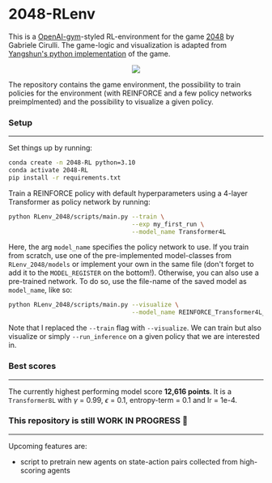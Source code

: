 2048-RLenv
===========

This is a [OpenAI-gym](https://github.com/openai/gym)-styled RL-environment for the game [2048](https://github.com/gabrielecirulli/2048) by Gabriele Cirulli. The game-logic and visualization is adapted from [Yangshun's python implementation](https://github.com/yangshun/2048-python) of the game.
<p align="center">
  <img src="https://github.com/LucWeber/2048-RLenv/blob/master/game_animation_small.gif" />
</p>
The repository contains the game environment, the possibility to train policies for the environment (with REINFORCE and a few policy networks preimplmented) and the possibility to visualize a given policy.


### Setup
___________
Set things up by running:
```bash
conda create -n 2048-RL python=3.10
conda activate 2048-RL
pip install -r requirements.txt
```
Train a REINFORCE policy with default hyperparameters using a 4-layer Transformer as policy network by running:
```bash
python RLenv_2048/scripts/main.py --train \
                                  --exp my_first_run \
                                  --model_name Transformer4L
```

Here, the arg `model_name` specifies the policy network to use. If you train from scratch, use one of the pre-implemented model-classes from `RLenv_2048/models` or implement your own in the same file (don't forget to add it to the `MODEL_REGISTER` on the bottom!). Otherwise, you can also use a pre-trained network. To do so, use the file-name of the saved model as `model_name`, like so:

```bash
python RLenv_2048/scripts/main.py --visualize \
                                  --model_name REINFORCE_Transformer4L_sess_2000_tmax_10000_gamma_0.99_epsilon_0.0_entropy_0.1_lr_0.0001_greedy
```
Note that I replaced the `--train` flag with `--visualize`. We can train but also visualize or simply `--run_inference` on a given policy that we are interested in.

### Best scores
___________

The currently highest performing model score **12,616 points**. It is a `Transformer8L` with $\gamma$ = 0.99, $\epsilon$ = 0.1, entropy-term = 0.1 and lr = 1e-4.

### This repository is still WORK IN PROGRESS 🔧 
___________

Upcoming features are:
- script to pretrain new agents on state-action pairs collected from high-scoring agents


